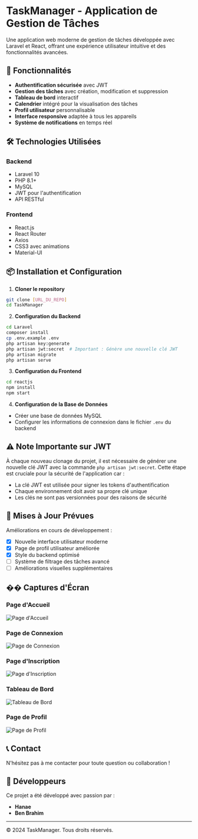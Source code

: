 # TaskManager - Application de Gestion de Tâches

Une application web moderne de gestion de tâches développée avec Laravel et React, offrant une expérience utilisateur intuitive et des fonctionnalités avancées.

## 🚀 Fonctionnalités

- **Authentification sécurisée** avec JWT
- **Gestion des tâches** avec création, modification et suppression
- **Tableau de bord** interactif
- **Calendrier** intégré pour la visualisation des tâches
- **Profil utilisateur** personnalisable
- **Interface responsive** adaptée à tous les appareils
- **Système de notifications** en temps réel

## 🛠 Technologies Utilisées

### Backend
- Laravel 10
- PHP 8.1+
- MySQL
- JWT pour l'authentification
- API RESTful

### Frontend
- React.js
- React Router
- Axios
- CSS3 avec animations
- Material-UI

## 📦 Installation et Configuration

1. **Cloner le repository**
```bash
git clone [URL_DU_REPO]
cd TaskManager
```

2. **Configuration du Backend**
```bash
cd Laravel
composer install
cp .env.example .env
php artisan key:generate
php artisan jwt:secret  # Important : Génère une nouvelle clé JWT
php artisan migrate
php artisan serve
```

3. **Configuration du Frontend**
```bash
cd reactjs
npm install
npm start
```

4. **Configuration de la Base de Données**
- Créer une base de données MySQL
- Configurer les informations de connexion dans le fichier `.env` du backend

## ⚠️ Note Importante sur JWT

À chaque nouveau clonage du projet, il est nécessaire de générer une nouvelle clé JWT avec la commande `php artisan jwt:secret`. Cette étape est cruciale pour la sécurité de l'application car :
- La clé JWT est utilisée pour signer les tokens d'authentification
- Chaque environnement doit avoir sa propre clé unique
- Les clés ne sont pas versionnées pour des raisons de sécurité

## 🔄 Mises à Jour Prévues

Améliorations en cours de développement :
- [x] Nouvelle interface utilisateur moderne
- [x] Page de profil utilisateur améliorée
- [x] Style du backend optimisé
- [ ] Système de filtrage des tâches avancé
- [ ] Améliorations visuelles supplémentaires

## �� Captures d'Écran

### Page d'Accueil
![Page d'Accueil](screenshots/home.png)

### Page de Connexion
![Page de Connexion](screenshots/login.png)

### Page d'Inscription
![Page d'Inscription](screenshots/register.png)

### Tableau de Bord
![Tableau de Bord](screenshots/dashboard.png)

### Page de Profil
![Page de Profil](screenshots/profile.png)

## 📞 Contact

N'hésitez pas à me contacter pour toute question ou collaboration !

## 👥 Développeurs

Ce projet a été développé avec passion par :
- **Hanae**
- **Ben Brahim**

---

© 2024 TaskManager. Tous droits réservés. 
